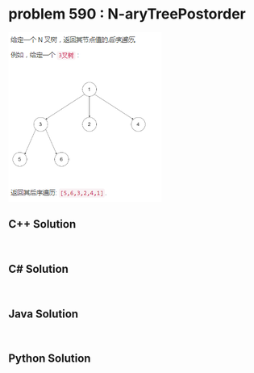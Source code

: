 
# problem 590 : N-aryTreePostorder

<img src="https://github.com/Peefy/PeefyLeetCode/blob/master/doc/501-600/590.N-aryTreePostorder/problem.png"/>

## C++ Solution

```c++



```

## C# Solution

```csharp



```

## Java Solution

```java



```

## Python Solution

```python



```





